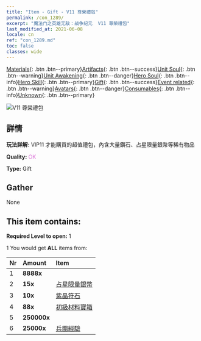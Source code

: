 ```yaml
---
title: "Item - Gift - V11 尊榮禮包"
permalink: /con_1289/
excerpt: "魔法门之英雄无敌：战争纪元  V11 尊榮禮包"
last_modified_at: 2021-06-08
locale: cn
ref: "con_1289.md"
toc: false
classes: wide
---
```

 [Materials](/ItemsCN/){: .btn .btn--primary}[Artifacts](/ItemsCN/Artifacts/){: .btn .btn--success}[Unit Soul](/ItemsCN/UnitSoul/){: .btn .btn--warning}[Unit Awakening](/ItemsCN/UnitAwakening/){: .btn .btn--danger}[Hero Soul](/ItemsCN/HeroSoul/){: .btn .btn--info}[Hero Skill](/ItemsCN/HeroSkill/){: .btn .btn--primary}[Gift](/ItemsCN/Gift/){: .btn .btn--success}[Event related](/ItemsCN/Events/){: .btn .btn--warning}[Avatars](/ItemsCN/Avatars/){: .btn .btn--danger}[Consumables](/ItemsCN/Consumables/){: .btn .btn--info}[Unknown](/ItemsCN/Unknown/){: .btn .btn--primary}

 ![V11 尊榮禮包](/images/t/i_905011.png)

## 詳情
 **玩法詳解:** VIP11 才能購買的超值禮包，內含大量鑽石、占星限量銀幣等稀有物品

 **Quality:** <span style="color: #DA70D6">OK</span>

 **Type:** Gift

## Gather

  None

## This item contains:

 **Required Level to open:** 1

 1 You would get **ALL** items  from:

  | Nr | Amount |     Item    |
  |:---|:-------|:------------|
  | 1 |  **8888x** | <i class="fas fa-gem"/> |  | 
  | 2 |  **15x** | [占星限量銀幣](/cn/Items/con_969/) |  | 
  | 3 |  **10x** | [紫晶符石](/cn/Items/con_720/) |  | 
  | 4 |  **88x** | [初級材料寶箱](/cn/Items/con_756/) |  | 
  | 5 |  **250000x** | <i class="fas fa-coins"/> |  | 
  | 6 |  **25000x** | [兵團經驗](/cn/Items/con_902/) |  | 
